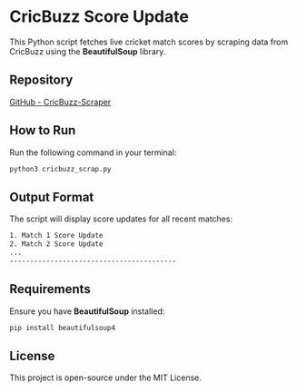 # CricBuzz Score Update

This Python script fetches live cricket match scores by scraping data from CricBuzz using the **BeautifulSoup** library.

## Repository
[GitHub - CricBuzz-Scraper](https://github.com/shreyash0019/CricBuzz-Scraper.git)

## How to Run
Run the following command in your terminal:
```sh
python3 cricbuzz_scrap.py
```

## Output Format
The script will display score updates for all recent matches:
```sh
1. Match 1 Score Update
2. Match 2 Score Update
...
-----------------------------------------
```


## Requirements
Ensure you have **BeautifulSoup** installed:
```sh
pip install beautifulsoup4
```

## License
This project is open-source under the MIT License.


